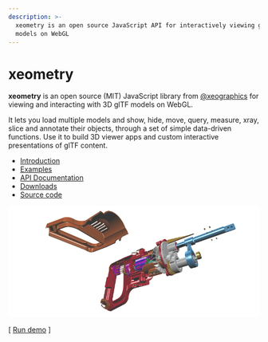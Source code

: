 ```yaml
---
description: >-
  xeometry is an open source JavaScript API for interactively viewing glTF
  models on WebGL
---
```


# xeometry

**xeometry** is an open source \(MIT\) JavaScript library from [@xeographics](https://twitter.com/xeographics) for viewing and interacting with 3D glTF models on WebGL.

It lets you load multiple models and show, hide, move, query, measure, xray, slice and annotate their objects, through a set of simple data-driven functions. Use it to build 3D viewer apps and custom interactive presentations of glTF content.

* [Introduction](introduction.html)
* [Examples](http://xeolabs.com/xeometry/examples)
* [API Documentation](http://xeolabs.com/xeometry/docs)
* [Downloads](https://github.com/xeolabs/xeometry/releases)
* [Source code](https://github.com/xeolabs/xeometry)

[![](/assets/transforms3.png)](http://xeolabs.com/xeometry/examples/#effects_transforming)

\[ [Run demo](http://xeolabs.com/xeometry/examples/#effects_transforming) \]


